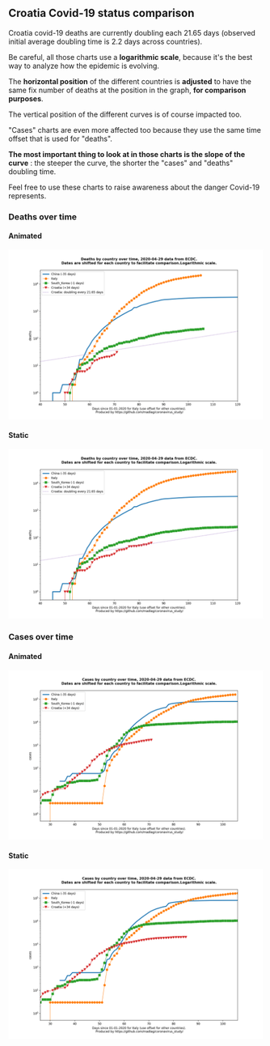 ## Croatia Covid-19 status comparison 

Croatia covid-19 deaths are currently doubling each 21.65 days (observed initial average doubling time is 2.2 days across countries).



Be careful, all those charts use a **logarithmic scale**, because it's the best way to analyze how the epidemic is evolving.
 
The **horizontal position** of the different countries is **adjusted** to have the same fix number of deaths at the position in the graph, **for comparison purposes**.

The vertical position of the different curves is of course impacted too.

"Cases" charts are even more affected too because they use the same time offset that is used for "deaths".

**The most important thing to look at in those charts is the slope of the curve** : the steeper the curve, the shorter the "cases" and "deaths" doubling time.

Feel free to use these charts to raise awareness about the danger Covid-19 represents. 


 
### Deaths over time
 
#### Animated
![Croatia covid-19 deaths animated chart](https://raw.githubusercontent.com/madlag/coronavirus_study/master/notebooks/graphs/2020-04-29/countries/Croatia/2020-04-29_Croatia_deaths.gif "Croatia covid-19 deaths animated chart")   
 
#### Static
![Croatia covid-19 deaths static chart](https://raw.githubusercontent.com/madlag/coronavirus_study/master/notebooks/graphs/2020-04-29/countries/Croatia/2020-04-29_Croatia_deaths.png "Croatia covid-19 deaths static chart")   

 
### Cases over time
 
#### Animated
![Croatia covid-19 cases animated chart](https://raw.githubusercontent.com/madlag/coronavirus_study/master/notebooks/graphs/2020-04-29/countries/Croatia/2020-04-29_Croatia_cases.gif "Croatia covid-19 cases animated chart")   
 
#### Static
![Croatia covid-19 cases static chart](https://raw.githubusercontent.com/madlag/coronavirus_study/master/notebooks/graphs/2020-04-29/countries/Croatia/2020-04-29_Croatia_cases.png "Croatia covid-19 cases static chart")   

